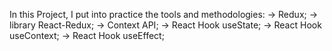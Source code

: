 In this Project, I put into practice the tools and methodologies: 
-> Redux;
-> library React-Redux;
-> Context API;
-> React Hook useState;
-> React Hook useContext;
-> React Hook useEffect;
